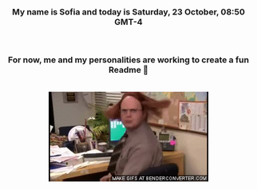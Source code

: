 


<div align="center">
<h3 >My name is Sofia and today is Saturday, 23 October, 08:50 GMT-4</h3><br>
<h3 >For now, me and my personalities are working to create a fun Readme 👋
</h3><br>
<img src='img/dwight.gif' alt='working...'/>
</div>
